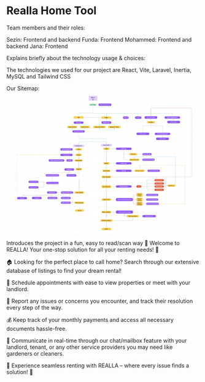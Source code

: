 # Realla Home Tool

Team members and their roles: 

Sezin: Frontend and backend
Funda: Frontend
Mohammed: Frontend and backend
Jana: Frontend


Explains briefly about the technology usage & choices: 

The technologies we used for our project are React, Vite, Laravel, Inertia, MySQL and Tailwind CSS

Our Sitemap:
![Sitemap](public/images/sitemap.png)

Introduces the project in a fun, easy to read/scan way 
🎉 Welcome to REALLA! Your one-stop solution for all your renting needs! 🎉

🏠 Looking for the perfect place to call home? Search through our extensive database of listings to find your dream rental! 

📅 Schedule appointments with ease to view properties or meet with your landlord. 

🔧 Report any issues or concerns you encounter, and track their resolution every step of the way. 

💰 Keep track of your monthly payments and access all necessary documents hassle-free. 

💬 Communicate in real-time through our chat/mailbox feature with your landlord, tenant, or any other service providers you may need like gardeners or cleaners. 

🌟 Experience seamless renting with REALLA – where every issue finds a solution! 🌟
